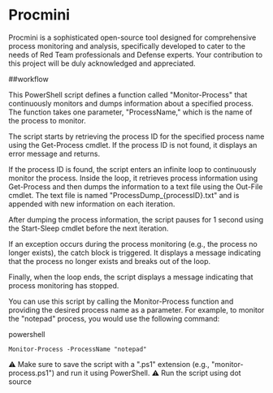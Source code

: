 # Procmini

Procmini is a sophisticated open-source tool designed for comprehensive process monitoring and analysis, specifically developed to cater to the needs of Red Team professionals and Defense experts. Your contribution to this project will be duly acknowledged and appreciated.

##workflow

This PowerShell script defines a function called "Monitor-Process" that continuously monitors and dumps information about a specified process. The function takes one parameter, "ProcessName," which is the name of the process to monitor.

The script starts by retrieving the process ID for the specified process name using the Get-Process cmdlet. If the process ID is not found, it displays an error message and returns.

If the process ID is found, the script enters an infinite loop to continuously monitor the process. Inside the loop, it retrieves process information using Get-Process and then dumps the information to a text file using the Out-File cmdlet. The text file is named "ProcessDump_{processID}.txt" and is appended with new information on each iteration.

After dumping the process information, the script pauses for 1 second using the Start-Sleep cmdlet before the next iteration.

If an exception occurs during the process monitoring (e.g., the process no longer exists), the catch block is triggered. It displays a message indicating that the process no longer exists and breaks out of the loop.

Finally, when the loop ends, the script displays a message indicating that process monitoring has stopped.

You can use this script by calling the Monitor-Process function and providing the desired process name as a parameter. For example, to monitor the "notepad" process, you would use the following command:

powershell

```
Monitor-Process -ProcessName "notepad"
```

⚠️ Make sure to save the script with a ".ps1" extension (e.g., "monitor-process.ps1") and run it using PowerShell.
⚠️ Run the script using dot source
